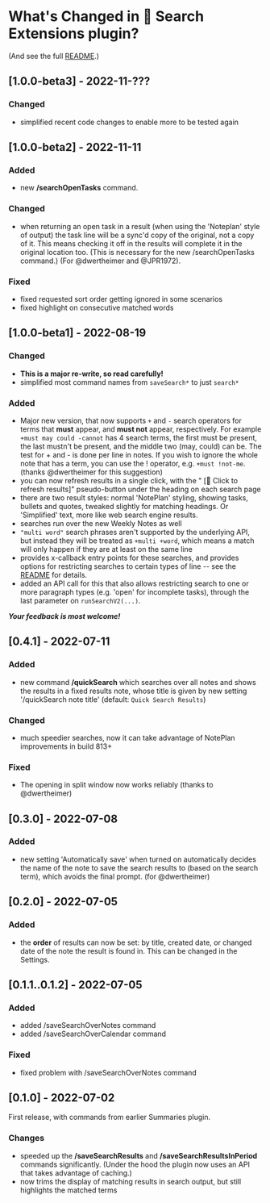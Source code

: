 # What's Changed in 🔎 Search Extensions plugin?
(And see the full [README](https://github.com/NotePlan/plugins/tree/main/jgclark.SearchExtensions).)
<!-- Main description: Allows searches to be saved and re-run, to use more powerful search operators, and be done over specified time periods. -->

## [1.0.0-beta3] - 2022-11-???
### Changed
- simplified recent code changes to enable more to be tested again
## [1.0.0-beta2] - 2022-11-11
### Added
- new **/searchOpenTasks** command.
### Changed
- when returning an open task in a result (when using the 'Noteplan' style of output) the task line will be a sync'd copy of the original, not a copy of it. This means checking it off in the results will complete it in the original location too. (This is necessary for the new /searchOpenTasks command.) (For @dwertheimer and @JPR1972).
### Fixed
- fixed requested sort order getting ignored in some scenarios
- fixed highlight on consecutive matched words

## [1.0.0-beta1] - 2022-08-19
### Changed
- **This is a major re-write, so read carefully!**
- simplified most command names from `saveSearch*` to just `search*`
### Added
- Major new version, that now supports `+` and `-` search operators for terms that **must** appear, and **must not** appear, respectively.  For example `+must may could -cannot` has 4 search terms, the first must be present, the last mustn't be present, and the middle two (may, could) can be.  The test for + and - is done per line in notes. If you wish to ignore the whole note that has a term, you can use the ! operator, e.g. `+must !not-me`. (thanks @dwertheimer for this suggestion)
- you can now refresh results in a single click, with the " [🔄 Click to refresh results]" pseudo-button under the heading on each search page
- there are two result styles: normal 'NotePlan' styling, showing tasks, bullets and quotes, tweaked slightly for matching headings. Or 'Simplified' text, more like web search engine results.
- searches run over the new Weekly Notes as well
- `"multi word"` search phrases aren't supported by the underlying API, but instead they will be treated as `+multi +word`, which means a match will only happen if they are at least on the same line
- provides x-callback entry points for these searches, and provides options for restricting searches to certain types of line -- see the [README](https://github.com/NotePlan/plugins/tree/main/jgclark.SearchExtensions) for details.
- added an API call for this that also allows restricting search to one or more paragraph types (e.g. 'open' for incomplete tasks), through the last parameter on `runSearchV2(...)`.

___Your feedback is most welcome!___

<!-- 
### Todo
- [ ] tidy up display in special case of matching H1
- [ ] go through TODOs in searchHelpers.js
- [ ] go through TODOs in saveSearch.js
- [ ] go through TODOs in saveSearchPeriod.js
- [x] why ""{\"noteFilename\":\"20210519.md\",\"line\":\"- KD #picture big tap but dripping one drop at a time. Arrow pointing to tap, showing it's not turned on far at all. -> openness to Holy Spirit\"}",` getting output as an empty bullet?
-->

<!--
## Notes on earlier private 0.5.0-beta series
**Notes for beta7** (2022-08-19):
- [x] simplify command names from `saveSearch*` to just `search*`
- [x] resolve API question about `multi word` search phrases -> not supported in API
  - [x] update README to reflect NP not supporting search phrases directly
  - [x] modify code to change `"multi word"` search phrases to `+multi +word` instead
- [x] make rendering smarter by not adding ==...== around existing ==...== (for @dwertheimer)
- [-] move some searchHelper functions to helpers/search

**Notes for beta6** (2022-08-08):
- [-] check edge case of hit in URL (e.g. [callback] in note 2022-02-70) -- failed to find cause
- [x] fix [release] finding an '(error)' title note (actually: 20210830)
- [x] decide whether to support showEmptyResults option still
- [x] fix [callback] case: end may 32/20, then end not 29/20, when no not term?
- [x] check to see if notInFolder param is working
- [x] update doc to reflect NP not supporting search phrases
- [x] tested /saveSearchCalendar
  - [x] can use button to repeat same note
  - [x] can use noteType parameter
  - [x] can cope with nil results
- [x] tested /saveSearchInPeriod
  - [x] new param on writeResults()
  - [x] filtering dates out OK
  - [x] will write sensible reduced title that can be re-used
  - [x] can use button to repeat same note
  - [x] can use noteType parameter(s)
  - [x] can cope with nil results
- [x] go through FIXMEs in searchHelpers.js
- [x] go through FIXMEs in saveSearch.js
- [x] go through FIXMEs in saveSearchPeriod.js

**Notes for beta5** (2022-08-06):
- [x] rewrite to use de-normalised main data structure part (noteAndLine vs noteAndLines)
- [x] fix when results are only found in 1 note
- [x] actually use the new simplifyRawContent() function, not just test it!
- [x] update plugin.json function parameters
- [x] tested /quickSearch
  - [x] basic user command
  - [x] can use button to repeat to same note
  - [x] can use single noteType parameter
  - [x] can use multiple noteType parameters
  - [x] can cope with nil results
- [x] tested /saveSearch
  - [x] basic user command
  - [x] writing to correct note title
  - [x] can use button to repeat same note
  - [x] can cope with nil results
  - [x] can use noteType parameter/s
- [x] tested /saveSearchNotes
  - [x] writing to correct note title
  - [x] can use button to repeat same note
  - [x] can cope with nil results
  - [x] can use noteType parameter/s

**Notes for beta4** (2022-07-30):
- [x] NP-style always start with the leading markdown
- [x] blockIDs are now removed via new simplifyRawContent() function
- [x] trimAndHighlightTermInLine() now supports multiple search terms

**Notes for beta3** (2022-07-26):
- still only really tested the /quickSearch command so far, but carried over most new logic to /saveSearchPeriod too
- added a "Style for search results" setting. This chooses the style to use:
  - Normal "NotePlan" styling, tweaked slightly for matching headings
  - Use "Simplified" text (like Google results)
- added support for un-grouped results (a simple list with appended date context or title)
- added support for highlighting search terms
 
**Notes for beta2** (2022-07-23):
- fixed ordering of result lines within a note
- added support for search strings using older `x AND y AND z` or `x OR y OR z` or `x, y, z` styles. (Note: you can't mix AND and OR style, as it's hard to then be clear what the right logic is. The newer syntax is clearer.)
- added support for `"multi word search terms"` -- though I now discover that NotePlan might not support this :-(

**Notes for beta1** (2022-07-22):
- I've only really tested the /quickSearch command so far
-->

## [0.4.1] - 2022-07-11
### Added
- new command **/quickSearch** which searches over all notes and shows the results in a fixed results note, whose title is given by new setting '/quickSearch note title' (default: `Quick Search Results`)
### Changed
- much speedier searches, now it can take advantage of NotePlan improvements in build 813+
### Fixed
- The opening in split window now works reliably (thanks to @dwertheimer)

## [0.3.0] - 2022-07-08
### Added
- new setting 'Automatically save' when turned on automatically decides the name of the note to save the search results to (based on the search term), which avoids the final prompt. (for @dwertheimer)

## [0.2.0] - 2022-07-05
### Added
- the **order** of results can now be set: by title, created date, or changed date of the note the result is found in. This can be changed in the Settings.

## [0.1.1..0.1.2] - 2022-07-05
### Added
- added /saveSearchOverNotes command
- added /saveSearchOverCalendar command
### Fixed
- fixed problem with /saveSearchOverNotes command

## [0.1.0] - 2022-07-02
First release, with commands from earlier Summaries plugin.
### Changes
- speeded up the **/saveSearchResults** and **/saveSearchResultsInPeriod** commands significantly. (Under the hood the plugin now uses an API that takes advantage of caching.)
- now trims the display of matching results in search output, but still highlights the matched terms

